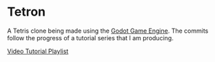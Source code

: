 # Tetron
A Tetris clone being made using the [Godot Game Engine](https://godotengine.org/).
The commits follow the progress of a tutorial series that I am producing.

[Video Tutorial Playlist](https://www.youtube.com/playlist?list=PLFTE4-k_Qh3tfkbsapJdRBmU0Y8gze_dl)
